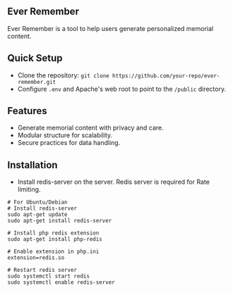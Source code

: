 ## Ever Remember
Ever Remember is a tool to help users generate personalized memorial content.

## Quick Setup
- Clone the repository: `git clone https://github.com/your-repo/ever-remember.git`
- Configure `.env` and Apache's web root to point to the `/public` directory.

## Features
- Generate memorial content with privacy and care.
- Modular structure for scalability.
- Secure practices for data handling.

## Installation
- Install redis-server on the server. Redis server is required for Rate limiting.

```
# For Ubuntu/Debian
# Install redis-server
sudo apt-get update
sudo apt-get install redis-server

# Install php redis extension
sudo apt-get install php-redis

# Enable extension in php.ini
extension=redis.so

# Restart redis server
sudo systemctl start redis
sudo systemctl enable redis-server
```
